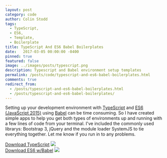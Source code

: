 ```yaml
---
layout: post
category: code
author: Colin Stodd
tags:
  - TypeScript,
  - ES6,
  - Template,
  - Boilerplate
title: TypeScript And ES6 Babel Boilerplates
date:   2017-03-05 00:00:00 -0400
pinned: true
featured: false
image: ../images/posts/typescript.png
description: Typescript and Babel environment setup templates
permalink: /posts/code/typescript-and-es6-babel-boilerplates.html
comments: true
redirect_from:
  - /posts/typescript-and-es6-babel-boilerplates.html
  - /posts/typescript-and-es6-babel-boilerplates/
---
```


Setting up your development environment with <a href="http://www.typescriptlang.org/" target="_blank" rel="noopener">TypeScript</a> and <a href="https://www.javascript.com/" target="_blank" rel="noopener">ES6 (JavaScript 2015)</a> using <a href="https://babeljs.io/" target="_blank" rel="noopener">Babel</a> can be time consuming.  So I have created simple apps to help you get both types of environments up and running with a few lines of code from your terminal.  I've included the commonly used librarys: Bootstrap 3, jQuery and the module loader SystemJS to tie everything together. Let me know if you run in to any problems.


<div class="row uniform">
<div class="6u">
   <a href="https://github.com/cbstodd/typescript_webpack" target="_blank" rel="noopener">Download TypeScript</a>
   <a href="https://github.com/cbstodd/typescript_webpack" target="_blank" rel="noopener">
   <img src="https://react-etc.net/thumbs/740x560c/2016-12/1480744224_typescript-logo.png" class="image fit">
   </a>

</div>
<div class="6u$">
<a href="https://github.com/cbstodd/babel_starter" target="_blank" rel="noopener">Download ES6 w/Babel</a>
<a href="https://github.com/cbstodd/babel_starter" target="_blank" rel="noopener">
<img src="https://html5hive.org/wp-content/uploads/2015/12/babel.png" class="image fit">
</a>

</div>
</div>
